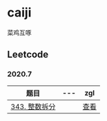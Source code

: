 # caiji
菜鸡互啄

## Leetcode

### 2020.7

|题目|---|zgl|
|---|---|---|
|[343. 整数拆分](https://leetcode-cn.com/problems/integer-break/)||[查看](https://github.com/read-and-practice/caiji/blob/zgl/src/leetcode/0343/0343.js)|
